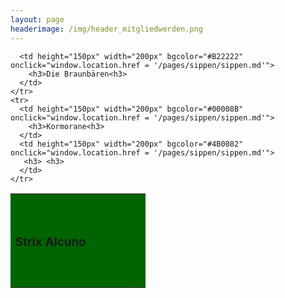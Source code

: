 ```yaml
---
layout: page
headerimage: /img/header_mitgliedwerden.png
---
```


<table>
    <tr>
      <td height="150px" width="200px" bgcolor="#006400" onclick="window.location.href = '/pages/sippen/sippen.md'">                
        <h3>Strix Alcuno</h3>
      </td>
      
      <td height="150px" width="200px" bgcolor="#B22222" onclick="window.location.href = '/pages/sippen/sippen.md'">   
        <h3>Die Braunbären<h3>
      </td>
    </tr>
    <tr>  
      <td height="150px" width="200px" bgcolor="#00008B" onclick="window.location.href = '/pages/sippen/sippen.md'">
        <h3>Kormorane<h3>
      </td>
      <td height="150px" width="200px" bgcolor="#4B0082" onclick="window.location.href = '/pages/sippen/sippen.md'">   
       <h3> <h3>
      </td>
    </tr>      
</table>        